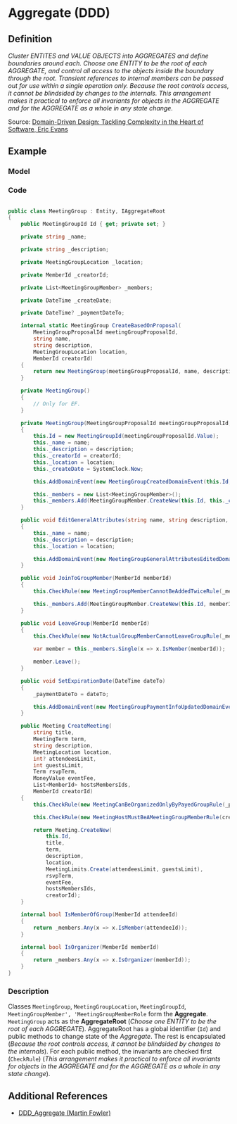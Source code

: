 # Aggregate (DDD)

## Definition

*Cluster ENTITES and VALUE OBJECTS into AGGREGATES and define boundaries around each. Choose one ENTITY to be the root of each AGGREGATE, and control all access to the objects inside the boundary through the root. Transient references to internal members can be passed out for use within a single operation only. Because the root controls access, it cannot be blindsided by changes to the internals. This arrangement makes it practical to enforce all invariants for objects in the AGGREGATE and for the AGGREGATE as a whole in any state change.*

Source: [Domain-Driven Design: Tackling Complexity in the Heart of Software, Eric Evans](https://www.amazon.com/Domain-Driven-Design-Tackling-Complexity-Software/dp/0321125215)

## Example

### Model

### Code

```csharp

public class MeetingGroup : Entity, IAggregateRoot
{
    public MeetingGroupId Id { get; private set; }

    private string _name;

    private string _description;

    private MeetingGroupLocation _location;

    private MemberId _creatorId;

    private List<MeetingGroupMember> _members;

    private DateTime _createDate;

    private DateTime? _paymentDateTo;

    internal static MeetingGroup CreateBasedOnProposal(
        MeetingGroupProposalId meetingGroupProposalId,
        string name,
        string description,
        MeetingGroupLocation location,
        MemberId creatorId)
    {
        return new MeetingGroup(meetingGroupProposalId, name, description, location, creatorId);
    }

    private MeetingGroup()
    {
        // Only for EF.
    }

    private MeetingGroup(MeetingGroupProposalId meetingGroupProposalId, string name, string description, MeetingGroupLocation location, MemberId creatorId)
    {
        this.Id = new MeetingGroupId(meetingGroupProposalId.Value);
        this._name = name;
        this._description = description;
        this._creatorId = creatorId;
        this._location = location;
        this._createDate = SystemClock.Now;

        this.AddDomainEvent(new MeetingGroupCreatedDomainEvent(this.Id, creatorId));

        this._members = new List<MeetingGroupMember>();
        this._members.Add(MeetingGroupMember.CreateNew(this.Id, this._creatorId, MeetingGroupMemberRole.Organizer));
    }

    public void EditGeneralAttributes(string name, string description, MeetingGroupLocation location)
    {
        this._name = name;
        this._description = description;
        this._location = location;

        this.AddDomainEvent(new MeetingGroupGeneralAttributesEditedDomainEvent(this._name, this._description, this._location));
    }

    public void JoinToGroupMember(MemberId memberId)
    {
        this.CheckRule(new MeetingGroupMemberCannotBeAddedTwiceRule(_members, memberId));

        this._members.Add(MeetingGroupMember.CreateNew(this.Id, memberId, MeetingGroupMemberRole.Member));
    }

    public void LeaveGroup(MemberId memberId)
    {
        this.CheckRule(new NotActualGroupMemberCannotLeaveGroupRule(_members, memberId));

        var member = this._members.Single(x => x.IsMember(memberId));

        member.Leave();
    }

    public void SetExpirationDate(DateTime dateTo)
    {
        _paymentDateTo = dateTo;

        this.AddDomainEvent(new MeetingGroupPaymentInfoUpdatedDomainEvent(this.Id, _paymentDateTo.Value));
    }

    public Meeting CreateMeeting(
        string title,
        MeetingTerm term,
        string description,
        MeetingLocation location,
        int? attendeesLimit,
        int guestsLimit,
        Term rsvpTerm,
        MoneyValue eventFee,
        List<MemberId> hostsMembersIds,
        MemberId creatorId)
    {
        this.CheckRule(new MeetingCanBeOrganizedOnlyByPayedGroupRule(_paymentDateTo));

        this.CheckRule(new MeetingHostMustBeAMeetingGroupMemberRule(creatorId, hostsMembersIds, _members));

        return Meeting.CreateNew(
            this.Id,
            title,
            term,
            description,
            location,
            MeetingLimits.Create(attendeesLimit, guestsLimit),
            rsvpTerm,
            eventFee,
            hostsMembersIds,
            creatorId);
    }

    internal bool IsMemberOfGroup(MemberId attendeeId)
    {
        return _members.Any(x => x.IsMember(attendeeId));
    }

    internal bool IsOrganizer(MemberId memberId)
    {
        return _members.Any(x => x.IsOrganizer(memberId));
    }
}

```

### Description

Classes `MeetingGroup`, `MeetingGroupLocation`, `MeetingGroupId`, `MeetingGroupMember', 'MeetingGroupMemberRole` form the **Aggregate**. `MeetingGroup` acts as the **AggregateRoot** (*Choose one ENTITY to be the root of each AGGREGATE*). AggregateRoot has a global identifier (`Id`) and public methods to change state of the *Aggregate*. The rest is encapsulated (*Because the root controls access, it cannot be blindsided by changes to the internals*). For each public method, the invariants are checked first (`CheckRule`) (*This arrangement makes it practical to enforce all invariants for objects in the AGGREGATE and for the AGGREGATE as a whole in any state change*).

## Additional References

- [DDD_Aggregate (Martin Fowler)](https://martinfowler.com/bliki/DDD_Aggregate.html)